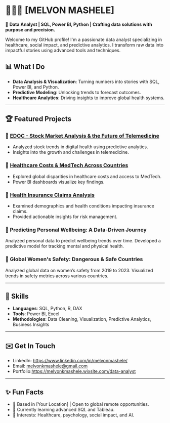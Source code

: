 # 👩🏽‍💻 [MELVON MASHELE]  

🎯 **Data Analyst | SQL, Power BI, Python | Crafting data solutions with purpose and precision.**  

Welcome to my GitHub profile! I'm a passionate data analyst specializing in healthcare, social impact, and predictive analytics. I transform raw data into impactful stories using advanced tools and techniques.  

## 📊 **What I Do**
- **Data Analysis & Visualization**: Turning numbers into stories with SQL, Power BI, and Python.  
- **Predictive Modeling**: Unlocking trends to forecast outcomes.  
- **Healthcare Analytics**: Driving insights to improve global health systems.  

---

## 🏆 **Featured Projects**
### 🌟 [EDOC - Stock Market Analysis & the Future of Telemedicine](https://github.com/YourRepoLink/EDOC)
- Analyzed stock trends in digital health using predictive analytics.
- Insights into the growth and challenges in telemedicine.  

### 🌟 [Healthcare Costs & MedTech Across Countries](https://github.com/YourRepoLink/Healthcare-Analytics)
- Explored global disparities in healthcare costs and access to MedTech.
- Power BI dashboards visualize key findings.  

### 🌟 [Health Insurance Claims Analysis](https://github.com/YourRepoLink/Claims-Analytics)
- Examined demographics and health conditions impacting insurance claims.
- Provided actionable insights for risk management.

### 🌟 Predicting Personal Wellbeing: A Data-Driven Journey
Analyzed personal data to predict wellbeing trends over time.
Developed a predictive model for tracking mental and physical health.

### 🌟 Global Women's Safety: Dangerous & Safe Countries
Analyzed global data on women’s safety from 2019 to 2023.
Visualized trends in safety metrics across various countries.

---

## 💼 **Skills**
- **Languages**: SQL, Python, R, DAX  
- **Tools**: Power BI, Excel  
- **Methodologies**: Data Cleaning, Visualization, Predictive Analytics, Business Insights  

---

## ✉️ **Get In Touch**
- LinkedIn: https://www.linkedin.com/in/melvonmashele/
- Email: melvonkmashele@gmail.com
- Portfolio:https://melvonkmashele.wixsite.com/data-analyst

---

## ✨ **Fun Facts**
- 📍 Based in [Your Location] | Open to global remote opportunities.  
- 🌱 Currently learning advanced SQL and Tableau.  
- 🧠 Interests: Healthcare, psychology, social impact, and AI.  

